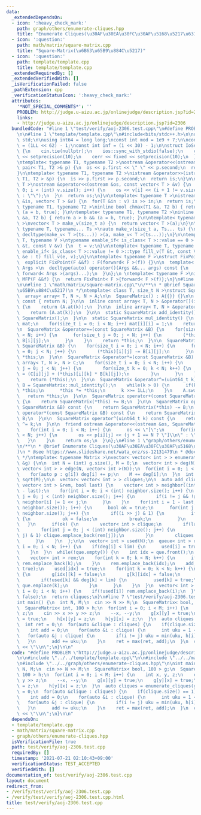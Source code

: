 ```yaml
---
data:
  _extendedDependsOn:
  - icon: ':heavy_check_mark:'
    path: graph/others/enumerate-cliques.hpp
    title: "Enumerate Cliques(\u30AF\u30EA\u30FC\u30AF\u5168\u5217\u6319)"
  - icon: ':question:'
    path: math/matrix/square-matrix.cpp
    title: "Square-Matrix(\u6B63\u65B9\u884C\u5217)"
  - icon: ':question:'
    path: template/template.cpp
    title: template/template.cpp
  _extendedRequiredBy: []
  _extendedVerifiedWith: []
  _isVerificationFailed: false
  _pathExtension: cpp
  _verificationStatusIcon: ':heavy_check_mark:'
  attributes:
    '*NOT_SPECIAL_COMMENTS*': ''
    PROBLEM: http://judge.u-aizu.ac.jp/onlinejudge/description.jsp?id=2306
    links:
    - http://judge.u-aizu.ac.jp/onlinejudge/description.jsp?id=2306
  bundledCode: "#line 1 \"test/verify/aoj-2306.test.cpp\"\n#define PROBLEM \"http://judge.u-aizu.ac.jp/onlinejudge/description.jsp?id=2306\"\
    \n\n#line 1 \"template/template.cpp\"\n#include<bits/stdc++.h>\n\nusing namespace\
    \ std;\n\nusing int64 = long long;\nconst int mod = 1e9 + 7;\n\nconst int64 infll\
    \ = (1LL << 62) - 1;\nconst int inf = (1 << 30) - 1;\n\nstruct IoSetup {\n  IoSetup()\
    \ {\n    cin.tie(nullptr);\n    ios::sync_with_stdio(false);\n    cout << fixed\
    \ << setprecision(10);\n    cerr << fixed << setprecision(10);\n  }\n} iosetup;\n\
    \ntemplate< typename T1, typename T2 >\nostream &operator<<(ostream &os, const\
    \ pair< T1, T2 >& p) {\n  os << p.first << \" \" << p.second;\n  return os;\n\
    }\n\ntemplate< typename T1, typename T2 >\nistream &operator>>(istream &is, pair<\
    \ T1, T2 > &p) {\n  is >> p.first >> p.second;\n  return is;\n}\n\ntemplate< typename\
    \ T >\nostream &operator<<(ostream &os, const vector< T > &v) {\n  for(int i =\
    \ 0; i < (int) v.size(); i++) {\n    os << v[i] << (i + 1 != v.size() ? \" \"\
    \ : \"\");\n  }\n  return os;\n}\n\ntemplate< typename T >\nistream &operator>>(istream\
    \ &is, vector< T > &v) {\n  for(T &in : v) is >> in;\n  return is;\n}\n\ntemplate<\
    \ typename T1, typename T2 >\ninline bool chmax(T1 &a, T2 b) { return a < b &&\
    \ (a = b, true); }\n\ntemplate< typename T1, typename T2 >\ninline bool chmin(T1\
    \ &a, T2 b) { return a > b && (a = b, true); }\n\ntemplate< typename T = int64\
    \ >\nvector< T > make_v(size_t a) {\n  return vector< T >(a);\n}\n\ntemplate<\
    \ typename T, typename... Ts >\nauto make_v(size_t a, Ts... ts) {\n  return vector<\
    \ decltype(make_v< T >(ts...)) >(a, make_v< T >(ts...));\n}\n\ntemplate< typename\
    \ T, typename V >\ntypename enable_if< is_class< T >::value == 0 >::type fill_v(T\
    \ &t, const V &v) {\n  t = v;\n}\n\ntemplate< typename T, typename V >\ntypename\
    \ enable_if< is_class< T >::value != 0 >::type fill_v(T &t, const V &v) {\n  for(auto\
    \ &e : t) fill_v(e, v);\n}\n\ntemplate< typename F >\nstruct FixPoint : F {\n\
    \  explicit FixPoint(F &&f) : F(forward< F >(f)) {}\n\n  template< typename...\
    \ Args >\n  decltype(auto) operator()(Args &&... args) const {\n    return F::operator()(*this,\
    \ forward< Args >(args)...);\n  }\n};\n \ntemplate< typename F >\ninline decltype(auto)\
    \ MFP(F &&f) {\n  return FixPoint< F >{forward< F >(f)};\n}\n#line 4 \"test/verify/aoj-2306.test.cpp\"\
    \n\n#line 1 \"math/matrix/square-matrix.cpp\"\n/**\n * @brief Square-Matrix(\u6B63\
    \u65B9\u884C\u5217)\n */\ntemplate< class T, size_t N >\nstruct SquareMatrix {\n\
    \  array< array< T, N >, N > A;\n\n  SquareMatrix() : A{{}} {}\n\n  size_t size()\
    \ const { return N; }\n\n  inline const array< T, N > &operator[](int k) const\
    \ {\n    return (A.at(k));\n  }\n\n  inline array< T, N > &operator[](int k) {\n\
    \    return (A.at(k));\n  }\n\n  static SquareMatrix add_identity() {\n    return\
    \ SquareMatrix();\n  }\n\n  static SquareMatrix mul_identity() {\n    SquareMatrix\
    \ mat;\n    for(size_t i = 0; i < N; i++) mat[i][i] = 1;\n    return mat;\n  }\n\
    \n  SquareMatrix &operator+=(const SquareMatrix &B) {\n    for(size_t i = 0; i\
    \ < N; i++) {\n      for(size_t j = 0; j < N; j++) {\n        (*this)[i][j] +=\
    \ B[i][j];\n      }\n    }\n    return *this;\n  }\n\n  SquareMatrix &operator-=(const\
    \ SquareMatrix &B) {\n    for(size_t i = 0; i < N; i++) {\n      for(size_t j\
    \ = 0; j < N; j++) {\n        (*this)[i][j] -= B[i][j];\n      }\n    }\n    return\
    \ *this;\n  }\n\n  SquareMatrix &operator*=(const SquareMatrix &B) {\n    array<\
    \ array< T, N >, N > C;\n    for(size_t i = 0; i < N; i++) {\n      for(size_t\
    \ j = 0; j < N; j++) {\n        for(size_t k = 0; k < N; k++) {\n          C[i][j]\
    \ = (C[i][j] + (*this)[i][k] * B[k][j]);\n        }\n      }\n    }\n    A.swap(C);\n\
    \    return (*this);\n  }\n\n  SquareMatrix &operator^=(uint64_t k) {\n    SquareMatrix\
    \ B = SquareMatrix::mul_identity();\n    while(k > 0) {\n      if(k & 1) B *=\
    \ *this;\n      *this *= *this;\n      k >>= 1LL;\n    }\n    A.swap(B.A);\n \
    \   return *this;\n  }\n\n  SquareMatrix operator+(const SquareMatrix &B) const\
    \ {\n    return SquareMatrix(*this) += B;\n  }\n\n  SquareMatrix operator-(const\
    \ SquareMatrix &B) const {\n    return SquareMatrix(*this) -= B;\n  }\n\n  SquareMatrix\
    \ operator*(const SquareMatrix &B) const {\n    return SquareMatrix(*this) *=\
    \ B;\n  }\n\n  SquareMatrix operator^(uint64_t k) const {\n    return SquareMatrix(*this)\
    \ ^= k;\n  }\n\n  friend ostream &operator<<(ostream &os, SquareMatrix &p) {\n\
    \    for(int i = 0; i < N; i++) {\n      os << \"[\";\n      for(int j = 0; j\
    \ < N; j++) {\n        os << p[i][j] << (j + 1 == N ? \"]\\n\" : \",\");\n   \
    \   }\n    }\n    return os;\n  }\n};\n#line 1 \"graph/others/enumerate-cliques.hpp\"\
    \n/**\n * @brief Enumerate Cliques(\u30AF\u30EA\u30FC\u30AF\u5168\u5217\u6319\
    )\n * @see https://www.slideshare.net/wata_orz/ss-12131479\n * @docs docs/enumerate-cliques.md\n\
    \ */\ntemplate< typename Matrix >\nvector< vector< int > > enumerate_cliques(Matrix\
    \ &g) {\n\n  int N = (int) g.size(), M = 0;\n  vector< int > deg(N);\n  vector<\
    \ vector< int > > edge(N, vector< int >(N));\n  for(int i = 0; i < N; i++) {\n\
    \    for(auto p : g[i]) deg[i] += p;\n    M += deg[i];\n  }\n  int lim = (int)\
    \ sqrt(M);\n\n  vector< vector< int > > cliques;\n\n  auto add_clique = [&](const\
    \ vector< int > &rem, bool last) {\n    vector< int > neighbor((int) rem.size()\
    \ - last);\n    for(int i = 0; i < (int) neighbor.size(); i++) {\n      for(int\
    \ j = 0; j < (int) neighbor.size(); j++) {\n        if(i != j && !g[rem[i]][rem[j]])\
    \ neighbor[i] |= 1 << j;\n      }\n    }\n    for(int i = 1 - last; i < (1 <<\
    \ neighbor.size()); i++) {\n      bool ok = true;\n      for(int j = 0; j < (int)\
    \ neighbor.size(); j++) {\n        if((i >> j) & 1) {\n          if(i & neighbor[j])\
    \ {\n            ok = false;\n            break;\n          }\n        }\n   \
    \   }\n      if(ok) {\n        vector< int > clique;\n        if(last) clique.emplace_back(rem.back());\n\
    \        for(int j = 0; j < (int) neighbor.size(); j++) {\n          if((i >>\
    \ j) & 1) clique.emplace_back(rem[j]);\n        }\n        cliques.emplace_back(clique);\n\
    \      }\n    }\n  };\n\n  vector< int > used(N);\n  queue< int > que;\n  for(int\
    \ i = 0; i < N; i++) {\n    if(deg[i] < lim) {\n      used[i] = true;\n      que.emplace(i);\n\
    \    }\n  }\n  while(!que.empty()) {\n    int idx = que.front();\n    que.pop();\n\
    \    vector< int > rem;\n    for(int k = 0; k < N; k++) {\n      if(g[idx][k])\
    \ rem.emplace_back(k);\n    }\n    rem.emplace_back(idx);\n    add_clique(rem,\
    \ true);\n    used[idx] = true;\n    for(int k = 0; k < N; k++) {\n      if(g[idx][k])\
    \ {\n        g[idx][k] = false;\n        g[k][idx] = false;\n        --deg[k];\n\
    \        if(!used[k] && deg[k] < lim) {\n          used[k] = true;\n         \
    \ que.emplace(k);\n        }\n      }\n    }\n  }\n  vector< int > rem;\n  for(int\
    \ i = 0; i < N; i++) {\n    if(!used[i]) rem.emplace_back(i);\n  }\n  add_clique(rem,\
    \ false);\n  return cliques;\n}\n#line 7 \"test/verify/aoj-2306.test.cpp\"\n\n\
    int main() {\n  int N, M;\n  cin >> N >> M;\n  SquareMatrix< bool, 100 > g;\n\
    \  SquareMatrix< int, 100 > h;\n  for(int i = 0; i < M; i++) {\n    int x, y,\
    \ z;\n    cin >> x >> y >> z;\n    --x, --y;\n    g[x][y] = true;\n    g[y][x]\
    \ = true;\n    h[x][y] = z;\n    h[y][x] = z;\n  }\n  auto cliques = enumerate_cliques(g);\n\
    \  int ret = 0;\n  for(auto &clique : cliques) {\n    if(clique.size() == 1) continue;\n\
    \    int add = 0;\n    for(auto &i : clique) {\n      int uku = 1 << 30;\n   \
    \   for(auto &j : clique) {\n        if(i != j) uku = min(uku, h[i][j]);\n   \
    \   }\n      add += uku;\n    }\n    ret = max(ret, add);\n  }\n  cout << ret\
    \ << \"\\n\";\n}\n\n"
  code: "#define PROBLEM \"http://judge.u-aizu.ac.jp/onlinejudge/description.jsp?id=2306\"\
    \n\n#include \"../../template/template.cpp\"\n\n#include \"../../math/matrix/square-matrix.cpp\"\
    \n#include \"../../graph/others/enumerate-cliques.hpp\"\n\nint main() {\n  int\
    \ N, M;\n  cin >> N >> M;\n  SquareMatrix< bool, 100 > g;\n  SquareMatrix< int,\
    \ 100 > h;\n  for(int i = 0; i < M; i++) {\n    int x, y, z;\n    cin >> x >>\
    \ y >> z;\n    --x, --y;\n    g[x][y] = true;\n    g[y][x] = true;\n    h[x][y]\
    \ = z;\n    h[y][x] = z;\n  }\n  auto cliques = enumerate_cliques(g);\n  int ret\
    \ = 0;\n  for(auto &clique : cliques) {\n    if(clique.size() == 1) continue;\n\
    \    int add = 0;\n    for(auto &i : clique) {\n      int uku = 1 << 30;\n   \
    \   for(auto &j : clique) {\n        if(i != j) uku = min(uku, h[i][j]);\n   \
    \   }\n      add += uku;\n    }\n    ret = max(ret, add);\n  }\n  cout << ret\
    \ << \"\\n\";\n}\n\n"
  dependsOn:
  - template/template.cpp
  - math/matrix/square-matrix.cpp
  - graph/others/enumerate-cliques.hpp
  isVerificationFile: true
  path: test/verify/aoj-2306.test.cpp
  requiredBy: []
  timestamp: '2021-07-21 02:10:43+09:00'
  verificationStatus: TEST_ACCEPTED
  verifiedWith: []
documentation_of: test/verify/aoj-2306.test.cpp
layout: document
redirect_from:
- /verify/test/verify/aoj-2306.test.cpp
- /verify/test/verify/aoj-2306.test.cpp.html
title: test/verify/aoj-2306.test.cpp
---
```

